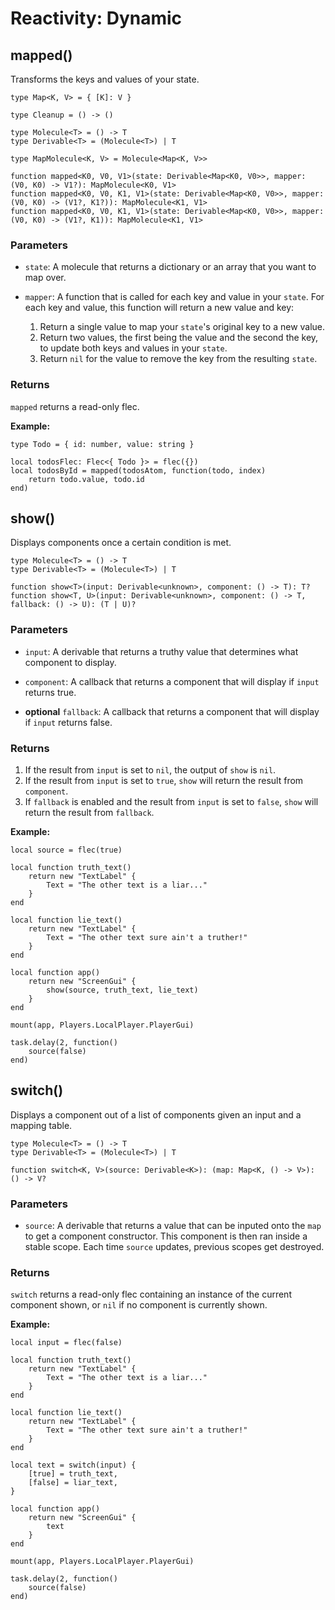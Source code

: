 # Reactivity: Dynamic

## mapped()

Transforms the keys and values of your state.

```luau
type Map<K, V> = { [K]: V }

type Cleanup = () -> ()

type Molecule<T> = () -> T
type Derivable<T> = (Molecule<T>) | T

type MapMolecule<K, V> = Molecule<Map<K, V>>

function mapped<K0, V0, V1>(state: Derivable<Map<K0, V0>>, mapper: (V0, K0) -> V1?): MapMolecule<K0, V1>
function mapped<K0, V0, K1, V1>(state: Derivable<Map<K0, V0>>, mapper: (V0, K0) -> (V1?, K1?)): MapMolecule<K1, V1>
function mapped<K0, V0, K1, V1>(state: Derivable<Map<K0, V0>>, mapper: (V0, K0) -> (V1?, K1)): MapMolecule<K1, V1>
```

### Parameters

-   `state`: A molecule that returns a dictionary or an array that you want to map over.

-   `mapper`: A function that is called for each key and value in your `state`. For each key and value, this function will return a new value and key:

    1. Return a single value to map your `state`'s original key to a new value.
    2. Return two values, the first being the value and the second the key, to update both keys and values in your `state`.
    3. Return `nil` for the value to remove the key from the resulting `state`.


### Returns

`mapped` returns a read-only flec.

**Example:**
```luau
type Todo = { id: number, value: string }

local todosFlec: Flec<{ Todo }> = flec({})
local todosById = mapped(todosAtom, function(todo, index)
	return todo.value, todo.id
end)
```

## show()

Displays components once a certain condition is met.

```luau
type Molecule<T> = () -> T
type Derivable<T> = (Molecule<T>) | T

function show<T>(input: Derivable<unknown>, component: () -> T): T?
function show<T, U>(input: Derivable<unknown>, component: () -> T, fallback: () -> U): (T | U)?
```

### Parameters

-   `input`: A derivable that returns a truthy value that determines what component to display.

-   `component`: A callback that returns a component that will display if `input` returns true.

-   **optional** `fallback`: A callback that returns a component that will display if `input` returns false.


### Returns

1. If the result from `input` is set to `nil`, the output of `show` is `nil`.
2. If the result from `input` is set to `true`, `show` will return the result from `component`.
2. If `fallback` is enabled and the result from `input` is set to `false`, `show` will return the result from `fallback`.

**Example:**

```luau
local source = flec(true)

local function truth_text()
    return new "TextLabel" {
        Text = "The other text is a liar..."
    }
end

local function lie_text()
    return new "TextLabel" {
        Text = "The other text sure ain't a truther!"
    }
end

local function app()
    return new "ScreenGui" {
        show(source, truth_text, lie_text)
    }
end

mount(app, Players.LocalPlayer.PlayerGui)

task.delay(2, function()
    source(false)
end)
```

## switch()

Displays a component out of a list of components given an input and a mapping table.

```luau
type Molecule<T> = () -> T
type Derivable<T> = (Molecule<T>) | T

function switch<K, V>(source: Derivable<K>): (map: Map<K, () -> V>): () -> V?
```

### Parameters

-   `source`: A derivable that returns a value that can be inputed onto the `map` to get a component constructor. This component is then ran inside a stable scope. Each time `source` updates, previous scopes get destroyed.

### Returns

`switch` returns a read-only flec containing an instance of the current component shown, or `nil` if no component is currently shown.

**Example:**
```luau
local input = flec(false)

local function truth_text()
    return new "TextLabel" {
        Text = "The other text is a liar..."
    }
end

local function lie_text()
    return new "TextLabel" {
        Text = "The other text sure ain't a truther!"
    }
end

local text = switch(input) {
    [true] = truth_text,
    [false] = liar_text,
}

local function app()
    return new "ScreenGui" {
        text
    }
end

mount(app, Players.LocalPlayer.PlayerGui)

task.delay(2, function()
    source(false)
end)
```